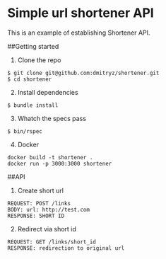 Simple url shortener API
========================

This is an example of establishing Shortener API.

##Getting started

1. Clone the repo
  ```
  $ git clone git@github.com:dmitryz/shortener.git
  $ cd shortener
  ```

2. Install dependencies
  ```
  $ bundle install
  ```

3. Whatch the specs pass
  ```
  $ bin/rspec
  ```
4. Docker
  ```
  docker build -t shortener .
  docker run -p 3000:3000 shortener
  ```


##API

1. Create short url
  ```
  REQUEST: POST /links
  BODY: url: http://test.com
  RESPONSE: SHORT ID
  ```
2. Redirect via short id
  ```
  REQUEST: GET /links/short_id
  RESPONSE: redirection to original url
  ```
